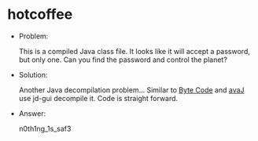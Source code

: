 # hotcoffee

* Problem:

  This is a compiled Java class file. It looks like it will accept a password, but only one. Can you find the password and control the planet?

* Solution:
  
  Another Java decompilation problem... Similar to [Byte Code](https://github.com/hotwinter/CTF-simple-writeups/tree/master/picoCTF2013/Byte_Code) and [avaJ](https://github.com/hotwinter/CTF-simple-writeups/tree/master/picoCTF2013/avaJ) use jd-gui decompile it. Code is straight forward.

* Answer:

  n0th1ng_1s_saf3
